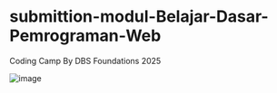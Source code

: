 ﻿# submittion-modul-Belajar-Dasar-Pemrograman-Web 

Coding Camp By DBS Foundations 2025

![image](https://github.com/user-attachments/assets/ef814792-d0cb-4cf7-b003-e36ea86be768)

